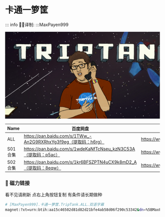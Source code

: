 # 卡通一箩筐

::: info
✍🏻译制: 
:::MaxPayen999

![COMEDYCENTRAL_TRIPTANK_214_HD_425020_1920x1080.jpg](COMEDYCENTRAL_TRIPTANK_214_HD_425020_1920x1080.jpg)

| Name | 百度网盘 | 阿里云盘 | MDpan |
| --- | --- | --- | --- |
| ALL | https://pan.baidu.com/s/1TWw_-An2G9RXRhxYg3f9eg（提取码：h6rg） | https://www.aliyundrive.com/s/BuGTSQSRwNQ | https://mdpan.tk/%E5%8D%A1%E9%80%9A%E4%B8%80%E7%AE%A9%E7%AD%90 |
| S01合集 | https://pan.baidu.com/s/1wdeKaNfTcNseu_kzN3C53A（提取码：p5ac） | https://www.aliyundrive.com/s/sUWu5k7LYP7 |  |
| S02合集 | https://pan.baidu.com/s/1kr6BFSZPTN4uCX9k8mD2_A（提取码：8eqw） | https://www.aliyundrive.com/s/RoH9iSbguA2 |  |

### 🧲 磁力链接

看不见请刷新 点右上角按钮复制 有条件请长期做种

```bash
# [MaxPayen999].卡通一箩筐.TripTank.ALL.双语字幕
magnet:?xt=urn:btih:aa15c46502d81d82d21bfe4ab58d06f290c53342&dn=%5BMaxPayen999%5D.%E5%8D%A1%E9%80%9A%E4%B8%80%E7%AE%A9%E7%AD%90.TripTank.ALL.%E5%8F%8C%E8%AF%AD%E5%AD%97%E5%B9%95&tr=http%3A%2F%2Falltorrents.net%3A80%2Fbt%2Fannounce.php&tr=http%3A%2F%2Fbluebird-hd.org%2Fannounce.php&tr=http%3A%2F%2Fwww.thetradersden.org%2Fforums%2Ftracker%2Fannounce.php&tr=http%3A%2F%2Ftracker.trancetraffic.com%3A80%2Fannounce.php&tr=http%3A%2F%2Firrenhaus.dyndns.dk%3A80%2Fannounce.php&tr=http%3A%2F%2F1337.abcvg.info%3A80%2Fannounce&tr=http%3A%2F%2Fbt.beatrice-raws.org%3A80%2Fannounce&tr=http%3A%2F%2Fwww.tribalmixes.com%3A80%2Fannounce.php&tr=http%3A%2F%2Fwww.wareztorrent.com%3A80%2Fannounce
```